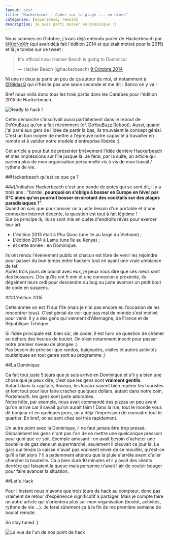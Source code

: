 ```yaml
---
layout: post
title: "Hackerbeach : Coder sur la plage ... en hiver"
categories: [experience, remote]
description: Je suis parti bosser en Dominique :)
---
```


Nous sommes en Octobre, j'avais déjà entendu parler de Hackerbeach par [@XioNoXfr](https://twitter.com/XioNoXfr) (qui avait déjà fait l'édition 2014 et qui était motivé pour la 2015) et là je tombe sur ce tweet :

<blockquote class="twitter-tweet" lang="fr"><p>It&#39;s official now: Hacker Beach is going to Dominica!</p>&mdash; Hacker Beach (@hackerbeach) <a href="https://twitter.com/hackerbeach/status/520021673735884800">9 Octobre 2014</a></blockquote>
<script async src="//platform.twitter.com/widgets.js" charset="utf-8"></script>

Ni une ni deux je parle un peu de ça autour de moi, et notamment à [@GildasQ](https://twitter.com/gildasq) qui n'hésite pas une seule seconde et me dit : Banco on y va !

Bref nous voilà donc tous les trois partis dans les Caraïbes pour l'édition 2015 de Hackerbeach.

![Ready to hack !](http://i.imgur.com/LnlgtlOl.jpg)

Cette démarche s'inscrivait aussi parfaitement dans le reboot de DoYouBuzz qu'on a fait récemment (cf. [DoYouBuzz Reboot](https://medium.com/doyoubuzz-open/doyoubuzz-reboot-fr-80dc9ea32a38)). Aussi, quand j'ai parlé aux gars de l'idée de partir là bas, ils trouvaient le concept génial. C'est un bon moyen de mettre à l'épreuve notre capacité à travailler en remote et à valider notre modèle d'entreprise libérée :)

Cet article a pour but de présenter brièvement l'idée derrière Hackerbeach et mes impressions sur l'île jusque là. Je ferai, par la suite, un article qui parlera plus de mon organisation personnelle vis à vis de mon travail / rythme de vie.

##Hackerbeach qu'est ce que ça ?

###L'initiative
Hackerbeach c'est une bande de potes qui se sont dit, il y a trois ans : "bordel, **pourquoi on s'oblige à bosser en Europe en hiver par 0°C alors qu'on pourrait bosser en sirotant des cocktails sur des plages paradisiaques ?**".  
Quand on sais que pour bosser on a juste besoin d'un portable et d'une connexion internet décente, la question est tout à fait légitime !  
Sur ce principe là, ils se sont mis en quête d'endroits rêvés pour exercer leur art.

- L'édition 2013 était à Phu Quoc (une île au large du Vietnam) ;
- L'édition 2014 à Lamu (une île au Kenya) ;
- et cette année : en Dominique.

Ils ont rendu l'évènement public et chacun est libre de venir les rejoindre pour passer du bon temps entre hackers tout en ayant une vraie ambiance de taf.  
Après trois jours de boulot avec eux, je peux vous dire que ces mecs sont des bosseurs. Dès qu'ils ont 5 min et une connexion à proximité, ils dégainent leurs ordi pour descendre du bug ou juste avancer un petit bout de code en suspens.

###L'édition 2015

Cette année on est 11 sur l'île (mais je n'ai pas encore eu l’occasion de les rencontrer tous). C'est génial de voir que pas mal de monde s'est motivé pour venir. Il y a des gens qui viennent d'Allemagne, de France et de République Tchèque.

Si l'idée principale est, bien sûr, de coder, il est hors de question de chômer en dehors des heures de boulot. On s'est notamment inscrit pour passer notre premier niveau de plongée :)  
Pas besoin de préciser que randos, baignades, visites et autres activités touristiques en tout genre sont au programme ;)

##La Dominique

Ca fait tout juste 5 jours que je suis arrivé en Dominique et s'il y a bien une chose que je peux dire, c'est que les gens sont **vraiment gentils**.  
Autant dans la capitale, Roseau, les locaux savent bien repérer les touristes et font tout pour leur faire cracher quelques dollars, autant dans notre coin, Portsmouth, les gens sont juste adorables.  
Notre hôte, par exemple, nous avait commandé des pizzas un peu avant qu'on arrive car il savait qu'on aurait faim ! Dans la rue, tout le monde vous dit bonjour et en quelques jours, on a déjà l'impression de connaitre tout le quartier. En bref, on se sent chez soi très rapidement.

Un autre point avec la Dominique, il ne faut jamais être trop pressé. Globalement les gens n'ont pas l'air de se mettre une quelconque pression pour quoi que ce soit. Exemple amusant : on avait besoin d'acheter une bouteille de gaz dans un supermarché, seulement il pleuvait ce jour là. Le gars qui tenais la caisse n'avait pas vraiment envie de se mouiller, qu'est-ce qu'il a fait alors ? Il a patiemment attendu que la pluie s'arrête avant d'aller chercher la bouteille. Ca a bien duré 10 minutes et il y avait des clients derrière qui faisaient la queue mais personne n'avait l'air de vouloir bouger pour faire avancer la situation.

##Let's Hack

Pour l'instant nous n'avons que trois jours de hack au compteur, donc pas vraiment de retour d'expérience significatif à partager. Mais je compte faire un autre article qui s'orientera plus sur mon organisation (boulot, activités, rythme de vie ...). Je ferai sûrement ça à la fin de ma première semaine de boulot remote.

So stay tuned :)

![La vue de l'un de nos point de hack](http://i.imgur.com/ro8VjmS.jpg)

